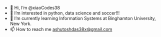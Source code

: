 - 👋 Hi, I’m @xiaoCodes38
- 👀 I’m interested in python, data science and soccer!!!
- 🌱 I’m currently learning Information Systems at Binghamton University, New York.
- 📫 How to reach me ashutoshdas38x@gmail.com

<!---
xiaoCodes38/xiaoCodes38 is a ✨ special ✨ repository because its `README.md` (this file) appears on your GitHub profile.
You can click the Preview link to take a look at your changes.
--->
